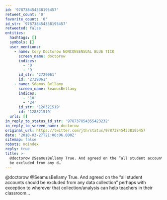 ```yaml
---
id: '978738454338195457'
retweet_count: '0'
favorite_count: '0'
id_str: '978738454338195457'
retweeted: false
entities:
  hashtags: []
  symbols: []
  user_mentions:
    - name: Cory Doctorow NONCONSENSUAL BLUE TICK
      screen_name: doctorow
      indices:
        - '0'
        - '9'
      id_str: '2729061'
      id: '2729061'
    - name: Séamus Bellamy
      screen_name: SeamusBellamy
      indices:
        - '10'
        - '24'
      id_str: '128321519'
      id: '128321519'
  urls: []
in_reply_to_status_id_str: '978737854355423232'
in_reply_to_screen_name: doctorow
original_url: https://twitter.com/jth/status/978738454338195457
date: '2018-03-27T21:00:06.000Z'
sitemap: false
robots: noindex
reply: true
title: >-
  @doctorow @SeamusBellamy True. And agreed on the “all student accounts should
  be excluded from any d…
---
```


@doctorow @SeamusBellamy True. And agreed on the “all student accounts should be excluded from any data collection” perhaps with exception to wherever that collection/analysis can help teachers in their classroom…
